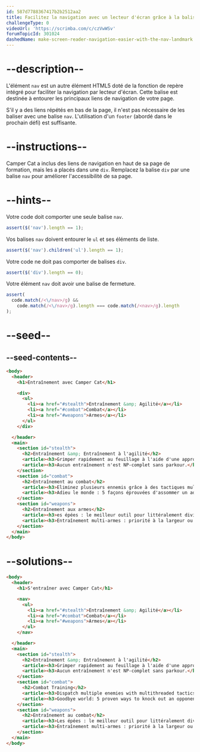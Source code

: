 ```yaml
---
id: 587d7788367417b2b2512aa2
title: Facilitez la navigation avec un lecteur d'écran grâce à la balise nav.
challengeType: 0
videoUrl: 'https://scrimba.com/c/czVwWSv'
forumTopicId: 301024
dashedName: make-screen-reader-navigation-easier-with-the-nav-landmark
---
```


# --description--

L'élément `nav` est un autre élément HTML5 doté de la fonction de repère intégré pour faciliter la navigation par lecteur d'écran. Cette balise est destinée à entourer les principaux liens de navigation de votre page.

S'il y a des liens répétés en bas de la page, il n'est pas nécessaire de les baliser avec une balise `nav`. L'utilisation d'un `footer` (abordé dans le prochain défi) est suffisante.

# --instructions--

Camper Cat a inclus des liens de navigation en haut de sa page de formation, mais les a placés dans une `div`. Remplacez la balise `div` par une balise `nav` pour améliorer l'accessibilité de sa page.

# --hints--

Votre code doit comporter une seule balise `nav`.

```js
assert($('nav').length == 1);
```

Vos balises `nav` doivent entourer le `ul` et ses éléments de liste.

```js
assert($('nav').children('ul').length == 1);
```

Votre code ne doit pas comporter de balises `div`.

```js
assert($('div').length == 0);
```

Votre élément `nav` doit avoir une balise de fermeture.

```js
assert(
  code.match(/<\/nav>/g) &&
    code.match(/<\/nav>/g).length === code.match(/<nav>/g).length
);
```

# --seed--

## --seed-contents--

```html
<body>
  <header>
    <h1>Entraînement avec Camper Cat</h1>

    <div>
      <ul>
        <li><a href="#stealth">Entraînement &amp; Agilité</a></li>
        <li><a href="#combat">Combat</a></li>
        <li><a href="#weapons">Armes</a></li>
      </ul>
    </div>

  </header>
  <main>
    <section id="stealth">
      <h2>Entraînement &amp; Entraînement à l'agilité</h2>
      <article><h3>Grimper rapidement au feuillage à l'aide d'une approche par arbre à portée minimale</h3></article>
      <article><h3>Aucun entraînement n'est NP-complet sans parkour.</h3></article>
    </section>
    <section id="combat">
      <h2>Entraînement au combat</h2>
      <article><h3>Eliminez plusieurs ennemis grâce à des tactiques multidimensionnelles.</h3></article>
      <article><h3>Adieu le monde : 5 façons éprouvées d'assommer un adversaire</h3></article>
    </section>
    <section id="weapons">
      <h2>Entraînement aux armes</h2>
      <article><h3>es épées : le meilleur outil pour littéralement diviser et conquérir</h3></article>
      <article><h3>Entraînement multi-armes : priorité à la largeur ou à la profondeur ?</h3></article>
    </section>
  </main>
</body>
```

# --solutions--

```html
<body>
  <header>
    <h1>S'entraîner avec Camper Cat</h1>

    <nav>
      <ul>
        <li><a href="#stealth">Entraînement &amp; Agilité</a></li>
        <li><a href="#combat">Combat</a></li>
        <li><a href="#weapons">Armes</a></li>
      </ul>
    </nav>

  </header>
  <main>
    <section id="stealth">
      <h2>Entraînement &amp; Entraînement à l'agilité</h2>
      <article><h3>Grimper rapidement au feuillage à l'aide d'une approche par arbre à portée minimale</h3></article>
      <article><h3>Aucun entraînement n'est NP-complet sans parkour.</h3></article>
    </section>
    <section id="combat">
      <h2>Combat Training</h2>
      <article><h3>Dispatch multiple enemies with multithreaded tactics</h3></article>
      <article><h3>Goodbye world: 5 proven ways to knock out an opponent</h3></article>
    </section>
    <section id="weapons">
      <h2>Entraînement au combat</h2>
      <article><h3>Les épées : le meilleur outil pour littéralement diviser et conquérir</h3></article>
      <article><h3>Entraînement multi-armes : priorité à la largeur ou à la profondeur ?</h3></article>
    </section>
  </main>
</body>
```
